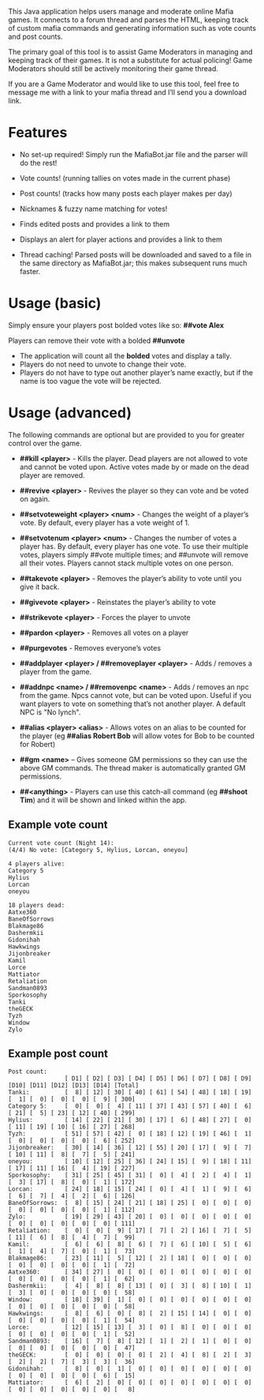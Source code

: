 This Java application helps users manage and moderate online Mafia games. It connects to a forum thread and parses the HTML, keeping track of custom mafia commands and generating information such as vote counts and post counts. 

The primary goal of this tool is to assist Game Moderators in managing and keeping track of their games. It is not a substitute for actual policing! Game Moderators should still be actively monitoring their game thread.

If you are a Game Moderator and would like to use this tool, feel free to message me with a link to your mafia thread and I’ll send you a download link.

# Features

* No set-up required! Simply run the MafiaBot.jar file and the parser will do the rest!

* Vote counts! (running tallies on votes made in the current phase)

* Post counts! (tracks how many posts each player makes per day)

* Nicknames & fuzzy name matching for votes!

* Finds edited posts and provides a link to them

* Displays an alert for player actions and provides a link to them

* Thread caching! Parsed posts will be downloaded and saved to a file in the same directory as MafiaBot.jar; this makes subsequent runs much faster.

# Usage (basic)
Simply ensure your players post bolded votes like so: **##vote Alex**

Players can remove their vote with a bolded **##unvote**

* The application will count all the **bolded** votes and display a tally. 
* Players do not need to unvote to change their vote. 
* Players do not have to type out another player’s name exactly, but if the name is too vague the vote will be rejected. 

# Usage (advanced)

The following commands are optional but are provided to you for greater control over the game. 

* **##kill \<player>** - Kills the player. Dead players are not allowed to vote and cannot be voted upon. Active votes made by or made on the dead player are removed.

* **##revive \<player>** - Revives the player so they can vote and be voted on again.

* **##setvoteweight \<player> \<num>** - Changes the weight of a player’s vote. By default, every player has a vote weight of 1.

* **##setvotenum \<player> \<num>** - Changes the number of votes a player has. By default, every player has one vote. To use their multiple votes, players simply ##vote multiple times; and ##unvote will remove all their votes. Players cannot stack multiple votes on one person.

* **##takevote \<player>** - Removes the player’s ability to vote until you give it back.

* **##givevote \<player>** - Reinstates the player’s ability to vote

* **##strikevote \<player>** - Forces the player to unvote

* **##pardon \<player>** - Removes all votes on a player

* **##purgevotes** - Removes everyone’s votes

* **##addplayer \<player> / ##removeplayer \<player>** - Adds / removes a player from the game. 

* **##addnpc \<name> / ##removenpc \<name>** - Adds / removes an npc from the game. Npcs cannot vote, but can be voted upon. Useful if you want players to vote on something that’s not another player. A default NPC is "No lynch".

* **##alias \<player> \<alias>** - Allows votes on an alias to be counted for the player (eg **##alias Robert Bob** will allow votes for Bob to be counted for Robert)

* **##gm \<name>** – Gives someone GM permissions so they can use the above GM commands. The thread maker is automatically granted GM permissions.

* **##\<anything>** - Players can use this catch-all command (eg **##shoot Tim**) and it will be shown and linked within the app.


## Example vote count
```
Current vote count (Night 14):
(4/4) No vote: [Category 5, Hylius, Lorcan, oneyou]

4 players alive: 
Category 5
Hylius
Lorcan
oneyou

18 players dead:
Aatxe360
BaneOfSorrows
Blakmage86
Dashermkii
Gidonihah
Hawkwings
Jijonbreaker
Kamil
Lorce
Mattiator
Retaliation
Sandman0893
Sporkosophy
Tanki
theGECK
Tyzh
Window
Zylo

```

## Example post count
```
Post count:
                [ D1] [ D2] [ D3] [ D4] [ D5] [ D6] [ D7] [ D8] [ D9] [D10] [D11] [D12] [D13] [D14] [Total]
Tanki:          [  8] [ 12] [ 30] [ 40] [ 61] [ 54] [ 48] [ 18] [ 19] [  1] [  0] [  0] [  0] [  9] [ 300] 
Category 5:     [  0] [  0] [  4] [ 11] [ 37] [ 43] [ 57] [ 40] [  6] [ 21] [  5] [ 23] [ 12] [ 40] [ 299] 
Hylius:         [ 14] [ 22] [ 21] [ 30] [ 17] [  6] [ 48] [ 27] [  0] [ 11] [ 19] [ 10] [ 16] [ 27] [ 268] 
Tyzh:           [ 51] [ 57] [ 42] [  0] [ 18] [ 12] [ 19] [ 46] [  1] [  0] [  0] [  0] [  0] [  6] [ 252] 
Jijonbreaker:   [ 30] [ 14] [ 36] [ 12] [ 55] [ 20] [ 17] [  9] [  7] [ 10] [ 11] [  8] [  7] [  5] [ 241] 
oneyou:         [ 10] [ 12] [ 25] [ 36] [ 24] [ 15] [  9] [ 18] [ 11] [ 17] [ 11] [ 16] [  4] [ 19] [ 227] 
Sporkosophy:    [ 31] [ 25] [ 45] [ 31] [  0] [  4] [  2] [  4] [  1] [  3] [ 17] [  8] [  0] [  1] [ 172] 
Lorcan:         [ 24] [ 18] [ 15] [ 24] [  0] [  4] [  1] [  9] [  6] [  6] [  7] [  4] [  2] [  6] [ 126] 
BaneOfSorrows:  [  8] [ 15] [ 24] [ 21] [ 18] [ 25] [  0] [  0] [  0] [  0] [  0] [  0] [  0] [  1] [ 112] 
Zylo:           [ 19] [ 29] [ 43] [ 20] [  0] [  0] [  0] [  0] [  0] [  0] [  0] [  0] [  0] [  0] [ 111] 
Retaliation:    [  0] [  0] [  9] [ 17] [  7] [  2] [ 16] [  7] [  5] [ 11] [  6] [  8] [  4] [  7] [  99] 
Kamil:          [  6] [  6] [  8] [  6] [  7] [  6] [ 10] [  5] [  6] [  1] [  4] [  7] [  0] [  1] [  73] 
Blakmage86:     [ 23] [ 11] [  5] [ 12] [  2] [ 18] [  0] [  0] [  0] [  0] [  0] [  0] [  0] [  1] [  72] 
Aatxe360:       [ 34] [ 27] [  0] [  0] [  0] [  0] [  0] [  0] [  0] [  0] [  0] [  0] [  0] [  1] [  62] 
Dashermkii:     [  4] [  8] [  8] [ 13] [  0] [  3] [  8] [ 10] [  1] [  3] [  0] [  0] [  0] [  0] [  58] 
Window:         [ 18] [ 39] [  1] [  0] [  0] [  0] [  0] [  0] [  0] [  0] [  0] [  0] [  0] [  0] [  58] 
Hawkwings:      [  8] [  6] [  0] [  8] [  2] [ 15] [ 14] [  0] [  0] [  0] [  0] [  0] [  0] [  1] [  54] 
Lorce:          [ 12] [ 15] [ 13] [  3] [  0] [  8] [  0] [  0] [  0] [  0] [  0] [  0] [  0] [  1] [  52] 
Sandman0893:    [ 16] [  7] [  8] [ 12] [  1] [  2] [  1] [  0] [  0] [  0] [  0] [  0] [  0] [  0] [  47] 
theGECK:        [  0] [  0] [  0] [  0] [  2] [  4] [  8] [  2] [  3] [  2] [  2] [  7] [  3] [  3] [  36] 
Gidonihah:      [  8] [  0] [  1] [  0] [  0] [  0] [  0] [  0] [  0] [  0] [  0] [  0] [  0] [  6] [  15] 
Mattiator:      [  6] [  2] [  0] [  0] [  0] [  0] [  0] [  0] [  0] [  0] [  0] [  0] [  0] [  0] [   8] 
```
